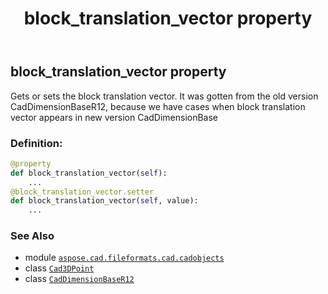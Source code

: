 ﻿---
title: block_translation_vector property
second_title: Aspose.CAD for Python via .NET API References
description: 
type: docs
weight: 150
url: /python-net/aspose.cad.fileformats.cad.cadobjects/caddimensionbaser12/block_translation_vector/
is_root: false
---

## block_translation_vector property


Gets or sets the block translation vector.
It was gotten from the old version CadDimensionBaseR12,
because we have cases when block translation vector appears in
new version CadDimensionBase
### Definition:
```python
@property
def block_translation_vector(self):
    ...
@block_translation_vector.setter
def block_translation_vector(self, value):
    ...
```

### See Also
* module [`aspose.cad.fileformats.cad.cadobjects`](../../)
* class [`Cad3DPoint`](/cad/python-net/aspose.cad.fileformats.cad.cadobjects/cad3dpoint)
* class [`CadDimensionBaseR12`](/cad/python-net/aspose.cad.fileformats.cad.cadobjects/caddimensionbaser12)
